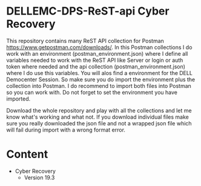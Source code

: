 # DELLEMC-DPS-ReST-api Cyber Recovery  
This repository contains many ReST API collection for Postman https://www.getpostman.com/downloads/.
In this Postman collections I do work with an environment (postman_environment.json) where I define all variables needed to work with the ReST API like Server or login or auth token where needed and the api collection (postman_environment.json) where I do use this variables.
You will alos find a environment for the DELL Democenter Session.  So make sure you do import the environment plus the collection into Postman. I do recommend to import both files into Postman so you can work with. Do not forget to set the environment you have imported.

Download the whole repository and play with all the collections and let me know what's working and what not.
If you download individual files make sure you really downloaded the json file and not a wrapped json file which will fail during import with a wrong format error.

# Content  
* Cyber Recovery 
  * Version 19.3  